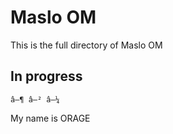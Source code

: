 # Maslo OM

This is the full directory of Maslo OM

## In progress


`â–¶ â–² â–¼`


My name is ORAGE